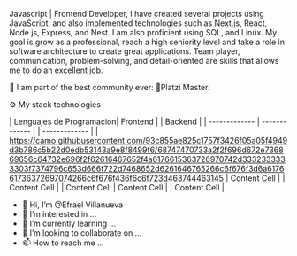 Javascript | Frontend Developer, I have created several projects using JavaScript, and also implemented technologies such as Next.js, React, Node.js, Express, and Nest. I am also proficient using SQL, and Linux. My goal is grow as a professional, reach a high seniority level and take a role in software architecture to create great applications. Team player, communication, problem-solving, and detail-oriented are skills that allows me to do an excellent job.

🚀 I am part of the best community ever: 💚Platzi Master.





⚙ My stack technologies

| Lenguajes de Programacion| Frontend | | Backend |
| -------------            | ------------- | | ------------- |
| https://camo.githubusercontent.com/93c855ae825c1757f3426f05a05f4949d3b786c5b22d0edb53143a9e8f8499f6/68747470733a2f2f696d672e736869656c64732e696f2f62616467652f4a6176615363726970742d3332333333303f7374796c653d666f722d7468652d6261646765266c6f676f3d6a617661736372697074266c6f676f436f6c6f723d463744463145          | Content Cell  | | Content Cell  |
| Content Cell             | Content Cell  | | Content Cell  |
- 👋 Hi, I’m @Efrael Villanueva
- 👀 I’m interested in ...
- 🌱 I’m currently learning ...
- 💞️ I’m looking to collaborate on ...
- 📫 How to reach me ...


